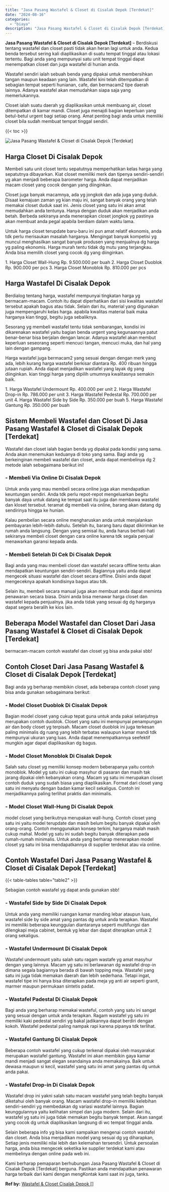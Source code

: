 ```yaml
---
title: "Jasa Pasang Wastafel & Closet di Cisalak Depok [Terdekat]"
date: "2024-08-16"
categories: 
  - "biaya"
description: "Jasa Pasang Wastafel & Closet di Cisalak Depok [Terdekat]. Kami berharap pemaparan berhubungan Jasa Pasang Wastafel & Closet di Cisalak Depok [Terdekat] be..."
---
```


**Jasa Pasang Wastafel & Closet di Cisalak Depok \[Terdekat\]** – Berdiskusi tentang wastafel dan closet pasti tidak akan heran lagi untuk anda. Kedua benda tersebut sering kali diaplikasikan di suatu tempat tinggal atau lokasi tertentu. Bagi anda yang mempunyai satu unit tempat tinggal dapat menempatkan closet dan juga wastafel di hunian anda.

Wastafel sendiri ialah sebuah benda yang dipakai untuk membersihkan tangan maupun keadaan yang lain. Wastafel kini telah ditempatkan di sebagian tempat seperti hunianan, cafe, dan bermacam2 tipe daerah lainnya. Adanya wastafel akan memudahkan siapa saja yang memerlukannya.

Closet ialah suatu daerah yg diaplikasikan untuk membuang air, closet ditempatkan di kamar mandi. Closet juga menajdi bagian keperluan yang betul-betul urgent bagi setiap orang. Amat penting bagi anda untuk memiliki closet bila sudah membuat tempat tinggal sendiri.

{{< toc >}}

![Jasa Pasang Wastafel & Closet di Cisalak Depok [Terdekat]](/images/wastafel-closet-murah22.png)

## Harga Closet Di Cisalak Depok

Membeli satu unit closet tentu sepatutnya memperhatikan kelas harga yang sepatutnya dibayarkan. Kiat closet memiliki merk dan tipenya sendiri-sendiri yg akan menjadi beberapa barometer harga. Anda dapat menjadikan macam closet yang cocok dengan yang diinginkan.

Closet juga banyak macamnya, ada yg jongkok dan ada juga yang duduk. Disaat kemajuan zaman yg kian maju ini, sangat banyak orang yang telah memakai closet duduk saat ini. Jenis closet yang satu ini akan amat memudahkan anda tentunya. Hanya dengan duduk akan menjadikan anda betah. Berbeda sekiranya anda menerapkan closet jongkok yg pastinya akan membuat anda pegal apabila berdiam dalam waktu lama.

Untuk harga closet terupdate baru-baru ini pun amat relatif ekonomis, anda tdk perlu merisaukan masalah harganya. Mengingat banyak kompetisi yg muncul menghasilkan sangat banyak produsen yang menjualnya dg harga yg paling ekonomis. Harga murah tentu tidak dg mutu yang terjangkau. Anda bisa memilih closet yang cocok dg yang diinginkan.

1\. Harga Closet Wall-Hung Rp. 9.500.000 per buah 2. Harga Closet Duoblok Rp. 900.000 per pcs 3. Harga Closet Monoblok Rp. 810.000 per pcs

## Harga Wastafel Di Cisalak Depok

Berdialog tentang harga, wastafel mempunyai tingkatan harga yg bermacam-macam. Contoh itu dapat diperhatikan dari sisi kwalitas wastafel tersebut apakah bagus atau tidak. Selain dari itu, material yang digunakan juga mempengaruhi kelas harga. apabila kwalitas material baik maka harganya kian tinggi, begitu juga sebaliknya.

Sesorang yg membeli wastafel tentu tidak sembarangan, kondisi ini dikarenakan wastafel yaitu bagian benda urgent yang kegunaannya patut benar-benar bisa berjalan dengan lancar. Adanya wastafel akan membut keperluan seseorang seperti mencuci tangan, mencuci muka, dan hal yang lain dengan gampang.

Harga wastafel juga bermacam2 yang sesuai dengan dengan merk yang ada, lebih kurang harga wastafel berkisar diantara Rp. 400 ribuan hingga jutaan rupiah. Anda dapat menjadikan wastafel yang layak dg yang diinginkan. kian tinggi harga yang dipilih umumnya kwalitasnya semakin baik.

1\. Harga Wastafel Undermount Rp. 400.000 per unit 2. Harga Wastafel Drop-in Rp. 786.000 per unit 3. Harga Wastafel Pedestal Rp. 700.000 per unit 4. Harga Wastafel Side by Side Rp. 350.000 per buah 5. Harga Wastafel Gantung Rp. 350.000 per buah

## Sistem Membeli Wastafel dan Closet Di Jasa Pasang Wastafel & Closet di Cisalak Depok \[Terdekat\]

Wastafel dan closet ialah bagian benda yg dipakai pada kondisi yang sama. Anda akan menemukan keduanya di toko yang sama. Bagi anda yg berkeinginan membeli wastafel dan closet, anda dapat membelinya dg 2 metode ialah sebagaimana berikut ini!

### \- Membeli Via Online Di Cisalak Depok

Untuk anda yang mau membeli secara online juga akan mendapatkan keuntungan sendiri. Anda tdk perlu repot-repot mengeluarkan begitu banyak daya untuk datang ke tempat saat itu juga dan membawa wastafel dan kloset tersebut. teramat dg membeli via online, barang akan datang dg sendirinya hingga ke hunian.

Kalau pembelian secara online mengharuskan anda untuk menjalankan pembayaran lebih-lebih dahulu. Setelah itu, barang baru dapat dikirimkan ke rumah anda langsung. Dengan yang semisal itu, anda harus berhati-hati sekiranya membeli closet dengan cara online karena tdk segala penjual menawarkan garansi kepada anda.

### \- Membeli Setelah Di Cek Di Cisalak Depok

Bagi anda yang mau membeli closet dan wastafel secara offline tentu akan mendapatkan keuntungan sendiri-sendiri. Bagiannya yaitu anda dapat mengecek situasi wastafel dan closet secara offline. Disini anda dapat mengeceknya apakah kondisinya bagus atau tdk.

Selain itu, membeli secara manual juga akan membuat anda dapat meminta penawaran secara biasa. Disini anda bisa menawar harga closet dan wastafel kepada penjualnya. jika anda tidak yang sesuai dg dg harganya dapat segera beralih ke kios lain.

## Beberapa Model Wastafel dan Closet Dari Jasa Pasang Wastafel & Closet di Cisalak Depok \[Terdekat\]

bermacam-macam contoh wastafel dan closet yg bisa anda pakai sbb!

## Contoh Closet Dari Jasa Pasang Wastafel & Closet di Cisalak Depok \[Terdekat\]

Bagi anda yg berharap membikin closet, ada beberapa contoh closet yang bisa anda gunakan sebagaimana berikut:

### \- Model Closet Duoblok Di Cisalak Depok

Bagian model closet yang cukup tepat guna untuk anda pakai selanjutnya merupakan contoh duoblok. Closet yang satu ini mempunyai penampungan air dan body closet yg terpisah. Macam closet duoblok ini juga terkesan paling minimalis dg ruang yang lebih terbatas walaupun kamar mandi tdk mempunyai ukuran yang luas. Anda dapat menempatkannya seefektif mungkin agar dapat diaplikasikan dg bagus.

### \- Model Closet Monoblok Di Cisalak Depok

Salah satu closet yg memiliki konsep modern beberapanya yaitu contoh monoblok. Model yg satu ini cukup masyhur di pasaran dan masih tak jarang dipakai oleh kebanyakan orang. Macam yg satu ini merupakan closet contoh duduk yang sudah biasa yang diaplikasikan. Format dari closet yang satu ini menyatu dengan badan kamar kecil sekaligus. Contoh ini menjadikannya paling terlihat praktis dan minimalis.

### \- Model Closet Wall-Hung Di Cisalak Depok

model closet yang berikutnya merupakan wall-hung. Contoh closet yang satu ini yaitu model terupdate dan masih belum begitu banyak dipakai oleh orang-orang. Contoh menggunakan konsep terkini, harganya malah masih cukup mahal. Model yg satu ini sudah begitu banyak diterapkan pada rumah-rumah minimalis. Untuk anda yang berharap menerapkan model closet yg satu ini bisa mendapatkannya di supplier terdekat atau via online.

## Contoh Wastafel Dari Jasa Pasang Wastafel & Closet di Cisalak Depok \[Terdekat\]

{{< table-tables table="table2" >}}

Sebagian contoh wastafel yg dapat anda gunakan sbb!

### \- Wastafel Side by Side Di Cisalak Depok

Untuk anda yang memiliki ruangan kamar manding lebar ataupun luas, wastafel side by side amat yang pantas dg untuk anda terapkan. Wastafel ini memiliki beberapa keunggulan diantaranya seperti multifungsi dan dilengkapi meja cabinet, bentuk yg lebar dan dapat diterapkan untuk 2 orang sekaligus.

### \- Wastafel Undermount Di Cisalak Depok

Wastafel undermount yaitu salah satu ragam wastafe yg amat masyhur dengan yang lainnya. Macam yg satu ini berlawanan dg wastafel drop-in dimana segala bagiannya berada di bawah topping meja. Wastafel yang satu ini juga tidak memakan daerah dan lebih sederhana. Tetapi ingat, wastafel tipe ini hanya bisa diterapkan pada meja yg anti air seperti granit, marmer maupun permukaan sintetis padat.

### \- Wastafel Padestal Di Cisalak Depok

Bagi anda yang berharap memakai wasteful, contoh yang satu ini sangat yang sesuai dengan untuk anda terapkan. Ragam wastafel yg satu ini memiliki kaki pedestal sendiri yg bakal jadikannya dapat berdiri dengan kokoh. Wastafel pedestal paling nampak rapi karena pipanya tdk terlihat.

### \- Wastafel Gantung Di Cisalak Depok

Beberapa contoh wastafel yang cukup terkenal dipakai oleh masyarakat merupakan wastafel gantung. Wastafel ini akan membikin gaya kamar mandi menjadi sangat elegan seandainya anda memakainya. Baik untuk dewasa maupun si kecil, wastafel yang satu ini amat yang pantas dg untuk anda pakai.

### \- Wastafel Drop-in Di Cisalak Depok

Wastafel drop ini yakni salah satu macam wastafel yang telah begitu banyak diketahui oleh banyak orang. Macam wastafel drop-in memiliki kelebihan sendiri-sendiri yg membedakan dg variasi wastafel lainnya. Bagian keunggulannya yaitu kelihatan simpel dan juga modern. Selain dari itu, wastafel yg satu ini juga tidak memakan begitu banyak tempat. Akan sangat yang cocok dg untuk diaplikasikan langsung di wc tempat tinggal anda.

Selain beberapa info yg bisa kami sampaikan mengenai contoh wastafel dan closet. Anda bisa menjadikan model yang sesuai dg yg diharapkan, Setiap jenis memiliki nilai lebih dan kelemahan tersendiri. Untuk persoalan harga, anda bisa mengecek seketika ke supplier terdekat kami atau membelinya dengan online pada web ini.

Kami berharap pemaparan berhubungan Jasa Pasang Wastafel & Closet di Cisalak Depok \[Terdekat\] berguna. Pastikan anda mendapatkan penawaran harga terbaik dari kami dengan mengKontak kami saat ini juga, tanks.

**Ref by:** [Wastafel & Closet Cisalak Depok []](https://id.wikipedia.org/wiki/Wastafel)
